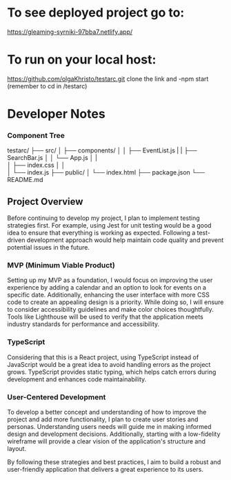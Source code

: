# To see deployed project go to:
https://gleaming-syrniki-97bba7.netlify.app/
# To run on your local host:
https://github.com/olgaKhristo/testarc.git
clone the link and -npm start (remember to cd in /testarc)
# Developer Notes
### Component Tree
testarc/
  ├── src/
  │   ├── components/
  │   │   ├── EventList.js
  |   |   ├── SearchBar.js
  │   │   └── App.js
  │   |   
  │   ├── index.css
  │   │   
  │   └── index.js
  ├── public/
  │   └── index.html
  ├── package.json
  └── README.md
### 
## Project Overview

Before continuing to develop my project, I plan to implement testing strategies first. For example, using Jest for unit testing would be a good idea to ensure that everything is working as expected. Following a test-driven development approach would help maintain code quality and prevent potential issues in the future.

### MVP (Minimum Viable Product)

Setting up my MVP as a foundation, I would focus on improving the user experience by adding a calendar and an option to look for events on a specific date. Additionally, enhancing the user interface with more CSS code to create an appealing design is a priority. While doing so, I will ensure to consider accessibility guidelines and make color choices thoughtfully. Tools like Lighthouse will be used to verify that the application meets industry standards for performance and accessibility.

### TypeScript

Considering that this is a React project, using TypeScript instead of JavaScript would be a great idea to avoid handling errors as the project grows. TypeScript provides static typing, which helps catch errors during development and enhances code maintainability.

### User-Centered Development

To develop a better concept and understanding of how to improve the project and add more functionality, I plan to create user stories and personas. Understanding users needs will guide me in making informed design and development decisions. Additionally, starting with a low-fidelity wireframe will provide a clear vision of the application's structure and layout.

By following these strategies and best practices, I aim to build a robust and user-friendly application that delivers a great experience to its users.

